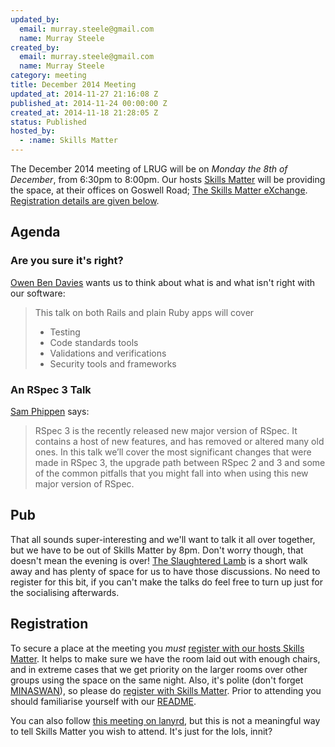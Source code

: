 ```yaml
--- 
updated_by: 
  email: murray.steele@gmail.com
  name: Murray Steele
created_by: 
  email: murray.steele@gmail.com
  name: Murray Steele
category: meeting
title: December 2014 Meeting
updated_at: 2014-11-27 21:16:08 Z
published_at: 2014-11-24 00:00:00 Z
created_at: 2014-11-18 21:28:05 Z
status: Published
hosted_by:
  - :name: Skills Matter
---
```


The December 2014 meeting of LRUG will be on *Monday the 8th of December*, from 6:30pm to 8:00pm.  Our hosts [Skills Matter](http://skillsmatter.com/) will be providing the space, at their offices on Goswell Road; [The Skills Matter eXchange](https://skillsmatter.com/locations/96-skills-matter-exchange).  <a href="#dec14registration">Registration details are given below</a>.

Agenda
------

### Are you sure it's right?

[Owen Ben Davies](http://www.obduk.com/) wants us to think about what is and what isn't right with our software:

> This talk on both Rails and plain Ruby apps will cover
>
> * Testing
> * Code standards tools
> * Validations and verifications
> * Security tools and frameworks

### An RSpec 3 Talk

[Sam Phippen](http://samphippen.com/) says:

> RSpec 3 is the recently released new major version of 
> RSpec. It contains a host of new features, and has 
> removed or altered many old ones. In this talk we’ll 
> cover the most significant changes that were made in 
> RSpec 3, the upgrade path between RSpec 2 and 3 and 
> some of the common pitfalls that you might fall into
> when using this new major version of RSpec.

Pub
---

That all sounds super-interesting and we'll want to talk it all over together, but we have to be out of Skills Matter by 8pm.  Don't worry though, that doesn't mean the evening is over!  [The Slaughtered Lamb](http://www.theslaughteredlambpub.com/) is a short walk away and has plenty of space for us to have those discussions. No need to register for this bit, if you can't make the talks do feel free to turn up just for the socialising afterwards.

Registration <a name="dec14registration">&nbsp;</a>
---------------------------------------------------

To secure a place at the meeting you *must* [register with our hosts Skills Matter](https://www.skillsmatter.com/meetups/6759-lrug-december-meetup).  It helps to make sure we have the room laid out with enough chairs, and in extreme cases that we get priority on the larger rooms over other groups using the space on the same night.  Also, it's polite (don't forget [MINASWAN](http://oreilly.com/ruby/excerpts/ruby-learning-rails/ruby-glossary.html#I_indexterm_d1e32036)), so please do [register with Skills Matter](https://www.skillsmatter.com/meetups/6759-lrug-december-meetup).  Prior to attending you should familiarise yourself with our [README](http://readme.lrug.org/).

You can also follow [this meeting on lanyrd](http://lanyrd.com/2014/lrug-december/), but this is not a meaningful way to tell Skills Matter you wish to attend.  It's just for the lols, innit?
